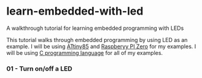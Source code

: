 # learn-embedded-with-led
A walkthrough tutorial for learning embedded programming with LEDs

This tutorial walks through embedded programming by using LED as an example. I will be using [ATtiny85](https://www.microchip.com/wwwproducts/en/ATtiny85) and [Raspberyy PI Zero](https://www.raspberrypi.org/products/raspberry-pi-zero/) for my examples. I will be using [C programming language](https://en.wikipedia.org/wiki/C_(programming_language)) for all of my examples.

### 01 - Turn on/off a LED
